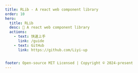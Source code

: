 ```yaml
---
title: RLib - A react web component library
order: 10
hero:
  title: RLib
  desc: 📖 A react web component library
  actions:
    - text: 快速上手
      link: /guide
    - text: GitHub
      link: https://github.com/Liyi-up


footer: Open-source MIT Licensed | Copyright © 2024-present
---
```

